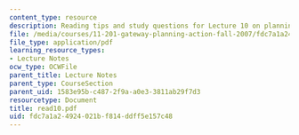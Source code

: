 ```yaml
---
content_type: resource
description: Reading tips and study questions for Lecture 10 on planning as facilitation.
file: /media/courses/11-201-gateway-planning-action-fall-2007/fdc7a1a24924021bf814ddff5e157c48_read10.pdf
file_type: application/pdf
learning_resource_types:
- Lecture Notes
ocw_type: OCWFile
parent_title: Lecture Notes
parent_type: CourseSection
parent_uid: 1583e95b-c487-2f9a-a0e3-3811ab29f7d3
resourcetype: Document
title: read10.pdf
uid: fdc7a1a2-4924-021b-f814-ddff5e157c48
---
```

